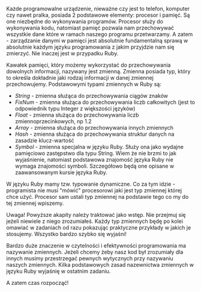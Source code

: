 Każde programowalne urządzenie, nieważne czy jest to telefon, komputer czy nawet pralka, posiada 2 podstawowe elementy: procesor i pamięć. Są one niezbędne do wykonywania programów. Procesor służy do wykonywania kodu, natomiast pamięć pozwala nam przechowywać wszystkie dane które w ramach naszego programu przetwarzamy. A zatem - zarządzanie danymi w pamięci jest absolutnie fundamentalną sprawą w absolutnie każdym języku programowania z jakim przyjdzie nam się zmierzyć. Nie inaczej jest w przypadku Ruby.

Kawałek pamięci, który możemy wykorzystać do przechowywania dowolnych informacji, nazywany jest zmienną. Zmienna posiada typ, który to określa dokładnie jaki rodzaj informacji w danej zmiennej przechowujemy. Podstawowymi typami zmiennych w Ruby są:

- *String* - zmienna służąca do przechowywania ciągów znaków
- *FixNum* - zmienna służąca do przechowywania liczb całkowitych (jest to odpowiednik typu Integer z większości języków)
- *Float* - zmienna służąca do przechowywania liczb zmiennoprzecinkowych, np 1.2
- *Array* - zmienna służąca do przechowywania innych zmiennych
- *Hash* - zmienna służąca do przechowywania struktur danych na zasadzie klucz-wartość
- *Symbol* - zmienna specjalna w języku Ruby. Służy ona jako wydajne pamięciowo zastępstwo dla typu String. Wiem że nie brzmi to jak wyjaśnienie, natomiast podstawowa znajomość języka Ruby nie wymaga znajomości symboli. Szczegółowo będą one opisane w zaawansowanym kursie języka Ruby.

W języku Ruby mamy tzw. typowanie dynamiczne. Co za tym idzie - programista nie musi "mówić" procesorowi jaki jest typ zmiennej której chce użyć. Procesor sam ustali typ zmiennej na podstawie tego co my do tej zmiennej wpiszemy.

Uwaga! Powyższe akapity należy traktować jako wstęp. Nie przejmuj się jeżeli niewiele z niego zrozumiałeś. Każdy typ zmiennych będę po kolei omawiać w zadaniach od razu pokazując praktyczne przykłady w jakich je stosujemy. Wszystko bardzo szybko się wyjaśni!

Bardzo duże znaczenie w czytelności i efektywności programowania ma nazywanie zmiennych. Jeżeli chcemy żeby nasz kod był zrozumiały dla innych musimy przestrzegać pewnych wytycznych przy nazywaniu naszych zmiennych. Kilka podstawowych zasad nazewnictwa zmiennych w języku Ruby wyjaśnię w ostatnim zadaniu.

A zatem czas rozpocząć!
